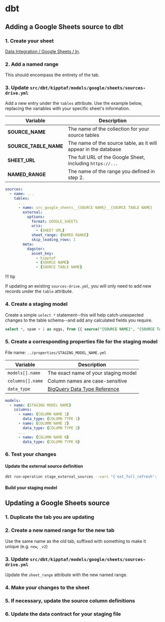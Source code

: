 # dbt

## Adding a Google Sheets source to dbt

### 1. Create your sheet

[Data Integration / Google Sheets / In](https://drive.google.com/drive/folders/18acMCDHzrU_yTFSFd46f7b7iGadIzWmr).

### 2. Add a **named range**

This should encompass the entirety of the tab.

### 3. Update `src/dbt/kipptaf/models/google/sheets/sources-drive.yml`

Add a new entry under the `tables` attribute. Use the example below, replacing
the variables with your specific sheet's information.

| Variable              | Description                                                     |
| --------------------- | --------------------------------------------------------------- |
| **SOURCE_NAME**       | The name of the collection for your source tables               |
| **SOURCE_TABLE_NAME** | The name of the source table, as it will appear in the database |
| **SHEET_URL**         | The full URL of the Google Sheet, including `https://...`       |
| **NAMED_RANGE**       | The name of the range you defined in step 2.                    |

```yaml
sources:
  - name: ...
    tables:
      ...
      - name: src_google_sheets__{SOURCE NAME}__{SOURCE TABLE NAME}
        external:
          options:
            format: GOOGLE_SHEETS
            uris:
              - {SHEET URL}
            sheet_range: {NAMED RANGE}
            skip_leading_rows: 1
        meta:
          dagster:
            asset_key:
              - kipptaf
              - {SOURCE NAME}
              - {SOURCE TABLE NAME}
```

!!! tip

If updating an existing `sources-drive.yml`, you will only need to add new
records under the `table` attribute.

### 4. Create a staging model

Create a simple `select *` statement--this will help catch unexpected changes to
the table schema--and add any calculated fields you require.

```sql
select *, spam + 1 as eggs, from {{ source("{SOURCE NAME}", "{SOURCE TABLE NAME}") }}
```

### 5. Create a corresponding properties file for the staging model

File name: `../properties/STAGING_MODEL_NAME.yml`

| Variable         | Description                                                                                              |
| ---------------- | -------------------------------------------------------------------------------------------------------- |
| `models[].name`  | The exact name of your staging model                                                                     |
| `columns[].name` | Column names are case-sensitive                                                                          |
| `data_type`      | [BigQuery Data Type Reference](https://cloud.google.com/bigquery/docs/reference/standard-sql/data-types) |

```yaml
models:
  - name: {STAGING MODEL NAME}
    columns:
      - name: {COLUMN NAME 1}
        data_type: {COLUMN TYPE 1}
      - name: {COLUMN NAME 2}
        data_type: {COLUMN TYPE 2}
      ...
      - name: {COLUMN NAME N}
        data_type: {COLUMN TYPE N}
```

### 6. Test your changes

#### Update the external source definition

```sh
dbt run-operation stage_external_sources --vars "{'ext_full_refresh': 'true'}" --args select: [model name(s)]
```

#### Build your staging model

## Updating a Google Sheets source

### 1. Duplicate the tab you are updating

### 2. Create a new named range for the new tab

Use the same name as the old tab, suffixed with something to make it unique
(e.g. `new`, `_v2`)

### 3. Update `src/dbt/kipptaf/models/google/sheets/sources-drive.yml`

Update the `sheet_range` attribute with the new named range.

### 4. Make your changes to the sheet

### 5. If necessary, update the source column definitions

### 6. Update the data contract for your staging file

